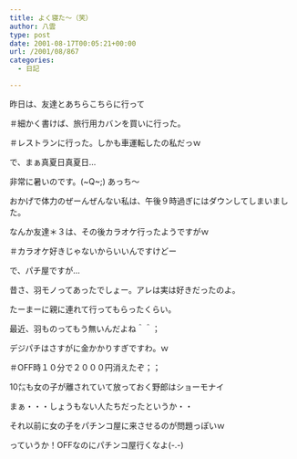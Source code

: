 ```yaml
---
title: よく寝た～（笑）
author: 八雲
type: post
date: 2001-08-17T00:05:21+00:00
url: /2001/08/867
categories:
  - 日記

---
```

昨日は、友達とあちらこちらに行って
  
＃細かく書けば、旅行用カバンを買いに行った。
  
＃レストランに行った。しかも車運転したの私だっｗ
  
で、まぁ真夏日真夏日…
  
非常に暑いのです。(~Q~;) あっち～
  
おかげで体力のぜーんぜんない私は、午後９時過ぎにはダウンしてしまいました。
  
なんか友達＊３は、その後カラオケ行ったようですがｗ
  
＃カラオケ好きじゃないからいいんですけどー

で、パチ屋ですが…
  
昔さ、羽モノってあったでしょー。アレは実は好きだったのよ。
  
たーまーに親に連れて行ってもらったくらい。
  
最近、羽ものってもう無いんだよね＾＾；
  
デジパチはさすがに金かかりすぎですわ。ｗ
  
＃OFF時１０分で２０００円消えたぞ；；

10㍍も女の子が離されていて放っておく野郎はショーモナイ
  
まぁ・・・しょうもない人たちだったというか・・
  
それ以前に女の子をパチンコ屋に来させるのが問題っぽいｗ
  
っていうか！OFFなのにパチンコ屋行くなよ(-.-)